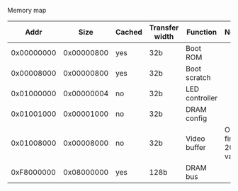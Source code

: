 Memory map

| Addr       | Size       | Cached | Transfer width | Function       | Notes                 |
| ---------- | ---------- | ------ | -------------- | -------------- | --------------------- |
| 0x00000000 | 0x00000800 | yes    | 32b            | Boot ROM       |                       |
| 0x00008000 | 0x00000800 | yes    | 32b            | Boot scratch   |                       |
| 0x01000000 | 0x00000004 | no     | 32b            | LED controller |                       |
| 0x01001000 | 0x00001000 | no     | 32b            | DRAM config    |                       |
| 0x01008000 | 0x00008000 | no     | 32b            | Video buffer   | Only first 20KB valid |
| 0xF8000000 | 0x08000000 | yes    | 128b           | DRAM bus       |                       |